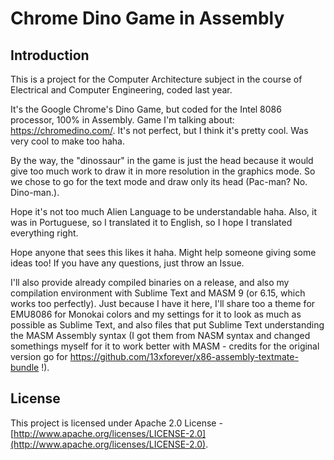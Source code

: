 # Chrome Dino Game in Assembly

## Introduction
This is a project for the Computer Architecture subject in the course of Electrical and Computer Engineering, coded last year.

It's the Google Chrome's Dino Game, but coded for the Intel 8086 processor, 100% in Assembly. Game I'm talking about: https://chromedino.com/.
It's not perfect, but I think it's pretty cool. Was very cool to make too haha.

By the way, the "dinossaur" in the game is just the head because it would give too much work to draw it in more resolution in the graphics mode. So we chose to go for the text mode and draw only its head (Pac-man? No. Dino-man.).

Hope it's not too much Alien Language to be understandable haha. Also, it was in Portuguese, so I translated it to English, so I hope I translated everything right.

Hope anyone that sees this likes it haha. Might help someone giving some ideas too! If you have any questions, just throw an Issue.

I'll also provide already compiled binaries on a release, and also my compilation environment with Sublime Text and MASM 9 (or 6.15, which works too perfectly). Just because I have it here, I'll share too a theme for EMU8086 for Monokai colors and my settings for it to look as much as possible as Sublime Text, and also files that put Sublime Text understanding the MASM Assembly syntax (I got them from NASM syntax and changed somethings myself for it to work better with MASM - credits for the original version go for https://github.com/13xforever/x86-assembly-textmate-bundle !).

## License
This project is licensed under Apache 2.0 License -  [http://www.apache.org/licenses/LICENSE-2.0](http://www.apache.org/licenses/LICENSE-2.0).
